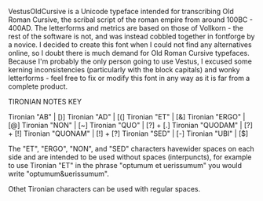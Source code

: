 VestusOldCursive is a Unicode typeface intended for transcribing Old Roman Cursive, 
the scribal script of the roman empire from around 100BC - 400AD. The letterforms and metrics are based on those of
Vollkorn - the rest of the software is not, and was instead cobbled together in fontforge by a
novice. 
I decided to create this font when I could not find any alternatives online, so I doubt there
is much demand for Old Roman Cursive typefaces. Because I'm probably the only person going to use
Vestus, I excused some kerning inconsistencies (particularly with the block capitals) and wonky 
letterforms - feel free to fix or modify this font in any way as it is far from a complete product.



TIRONIAN NOTES KEY

Tironian "AB"		| [)]
Tironian "AD"		| [(]
Tironian "ET" 		| [&]
Tironian "ERGO" 	| [@]
Tironian "NON"		| [~]
Tironian "QUO"		| [?] + [.]
Tironian "QUODAM"	| [?] + [!]
Tironian "QUONAM"	| [!] + [?]
Tironian "SED"		| [-]
Tironian "UBI"		| [$]

The "ET", "ERGO", "NON", and "SED" characters 
havewider spaces on each side and are 
intended to be used without spaces 
(interpuncts), for example to use Tironian "ET"
in the phrase "optumum et uerissumum" you would
write "optumum&uerissumum". 

Othet Tironian characters can be used with
regular spaces. 
